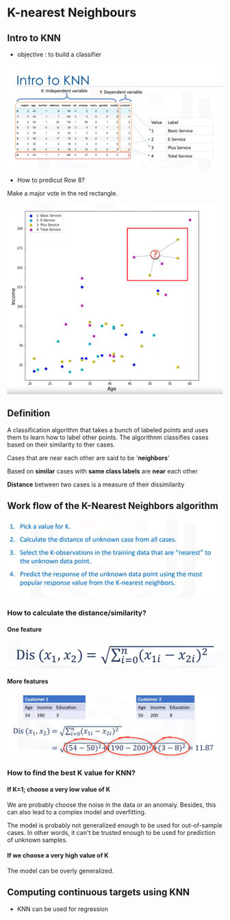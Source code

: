 # K-nearest Neighbours

## Intro to KNN



* objective : to build a classifier

![](../.gitbook/assets/image%20%2838%29.png)

* How to predicut Row 8?

Make a major vote in the red rectangle.

![](../.gitbook/assets/image%20%2829%29.png)

## Definition

A classification algorithm that takes a bunch of labeled points and uses them to learn how to label other points. The algorithnm classifies cases based on their similarity to ther cases.

Cases that are near each other are said to be '**neighbors**'

Based on **similar** cases with **same class labels** are **near** each other

**Distance** between two cases is a measure of their dissimilarity

## Work flow of the K-Nearest Neighbors algorithm

![](../.gitbook/assets/image%20%2872%29.png)

### How to calculate the distance/similarity?

#### One feature

![](../.gitbook/assets/image%20%2831%29.png)

#### More features

![](../.gitbook/assets/image%20%2842%29.png)

### How to find the best K value for KNN?

#### If K=1; choose a very low value of K

We are probably choose the noise in the data or an anomaly. Besides, this can also lead to a complex model and overfitting.

The model is probably not generalized enough to be used for out-of-sample cases. In other words, it can't be trusted enough to be used for prediction of unknown samples.

#### If we choose a very high value of K

The model can be overly generalized.

## Computing continuous targets using KNN

* KNN can be used for regression

